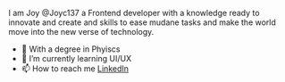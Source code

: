 I am Joy @Joyc137 a Frontend developer with a knowledge ready to innovate and create and skills to ease mudane tasks and make the world move into 
the new verse of technology. 

- 👀 With a degree in Phyiscs 
- 🌱 I’m currently learning UI/UX 
- 📫 How to reach me [LinkedIn](https://www.linkedin.com/in/joy-badea-90a4a1224/)